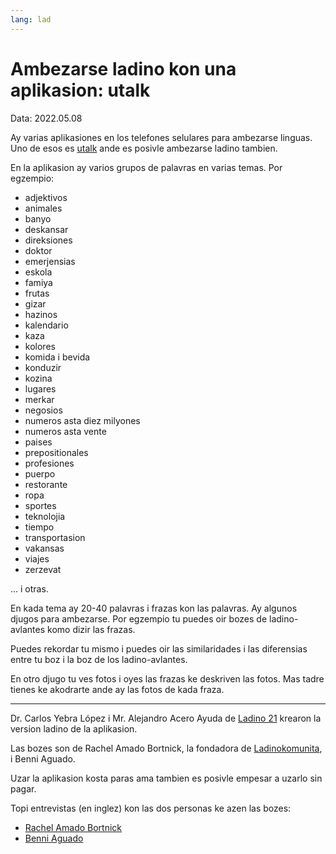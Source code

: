 ```yaml
---
lang: lad
---
```

# Ambezarse ladino kon una aplikasion: utalk
Data: 2022.05.08

Ay varias aplikasiones en los telefones selulares para ambezarse linguas.
Uno de esos es [utalk](https://utalk.com/en/store/ladino) ande es posivle ambezarse ladino tambien.

En la aplikasion ay varios grupos de palavras en varias temas. Por egzempio:

* adjektivos
* animales
* banyo
* deskansar
* direksiones
* doktor
* emerjensias
* eskola
* famiya
* frutas
* gizar
* hazinos
* kalendario
* kaza
* kolores
* komida i bevida
* konduzir
* kozina
* lugares
* merkar
* negosios
* numeros asta diez milyones
* numeros asta vente
* paises
* prepositionales
* profesiones
* puerpo
* restorante
* ropa
* sportes
* teknolojia
* tiempo
* transportasion
* vakansas
* viajes
* zerzevat

... i otras.

En kada tema ay 20-40 palavras i frazas kon las palavras. Ay algunos djugos para ambezarse. Por egzempio tu puedes oir bozes de ladino-avlantes komo dizir las frazas.

Puedes rekordar tu mismo i puedes oir  las similaridades i las diferensias entre tu boz i la boz de los ladino-avlantes.

En otro djugo tu ves fotos i oyes las frazas ke deskriven las fotos. Mas tadre tienes ke akodrarte ande ay las fotos de kada fraza.

---

Dr. Carlos Yebra López i Mr. Alejandro Acero Ayuda de [Ladino 21](https://www.ladino21.org/) krearon la version ladino de la aplikasion.

Las bozes son de Rachel Amado Bortnick, la fondadora de [Ladinokomunita](https://ladinokomunita.groups.io/), i Benni Aguado.

Uzar la aplikasion kosta paras ama tambien es posivle empesar a uzarlo sin pagar.

Topi entrevistas (en inglez) kon las dos personas ke azen las bozes:

* [Rachel Amado Bortnick](https://utalk.com/news/meet-our-speakers-rachel-bortnick-ladino/)
* [Benni Aguado](https://utalk.com/news/meet-our-speakers-benni-aguado-ladino/)


